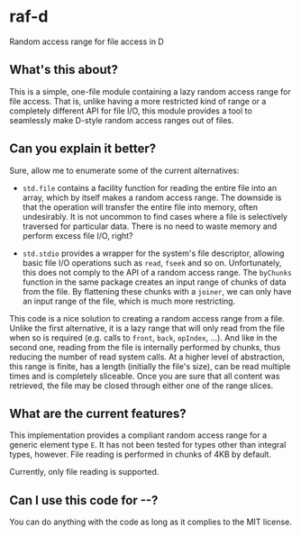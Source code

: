 # raf-d
Random access range for file access in D

## What's this about?

This is a simple, one-file module containing a lazy random access range for file access. That is, unlike having a more restricted kind of range or a completely different API for file I/O, this module provides a tool to seamlessly make D-style random access ranges out of files.

## Can you explain it better?

Sure, allow me to enumerate some of the current alternatives:

 * `std.file` contains a facility function for reading the entire file into an array, which by itself makes a random access range. The downside is that the operation will transfer the entire file into memory, often undesirably. It is not uncommon to find cases where a file is selectively traversed for particular data. There is no need to waste memory and perform excess file I/O, right?

 * `std.stdio` provides a wrapper for the system's file descriptor, allowing basic file I/O operations such as `read`, `fseek` and so on. Unfortunately, this does not comply to the API of a random access range. The `byChunks` function in the same package creates an input range of chunks of data from the file. By flattening these chunks with a `joiner`, we can only have an input range of the file, which is much more restricting.

This code is a nice solution to creating a random access range from a file. Unlike the first alternative, it is a lazy range that will only read from the file when so is required (e.g. calls to `front`, `back`, `opIndex`, ...). And like in the second one, reading from the file is internally performed by chunks, thus reducing the number of read system calls. At a higher level of abstraction, this range is finite, has a length (initially the file's size), can be read multiple times and is completely sliceable. Once you are sure that all content was retrieved, the file may be closed through either one of the range slices.

## What are the current features?

This implementation provides a compliant random access range for a generic element type `E`. It has not been tested for types other than integral types, however. File reading is performed in chunks of 4KB by default.

Currently, only file reading is supported.

## Can I use this code for --?

You can do anything with the code as long as it complies to the MIT license.
